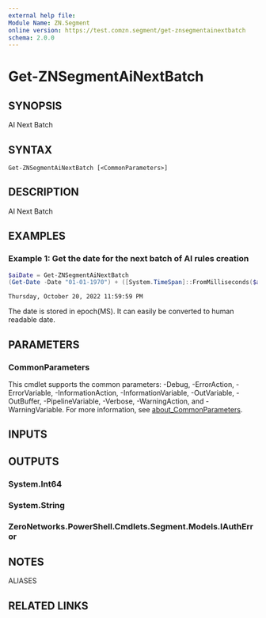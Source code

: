 ```yaml
---
external help file:
Module Name: ZN.Segment
online version: https://test.comzn.segment/get-znsegmentainextbatch
schema: 2.0.0
---
```


# Get-ZNSegmentAiNextBatch

## SYNOPSIS
AI Next Batch

## SYNTAX

```
Get-ZNSegmentAiNextBatch [<CommonParameters>]
```

## DESCRIPTION
AI Next Batch

## EXAMPLES

### Example 1: Get the date for the next batch of AI rules creation
```powershell
$aiDate = Get-ZNSegmentAiNextBatch
(Get-Date -Date "01-01-1970") + ([System.TimeSpan]::FromMilliseconds($ai))
```

```output
Thursday, October 20, 2022 11:59:59 PM
```

The date is stored in epoch(MS).
It can easily be converted to human readable date.

## PARAMETERS

### CommonParameters
This cmdlet supports the common parameters: -Debug, -ErrorAction, -ErrorVariable, -InformationAction, -InformationVariable, -OutVariable, -OutBuffer, -PipelineVariable, -Verbose, -WarningAction, and -WarningVariable. For more information, see [about_CommonParameters](http://go.microsoft.com/fwlink/?LinkID=113216).

## INPUTS

## OUTPUTS

### System.Int64

### System.String

### ZeroNetworks.PowerShell.Cmdlets.Segment.Models.IAuthError

## NOTES

ALIASES

## RELATED LINKS

